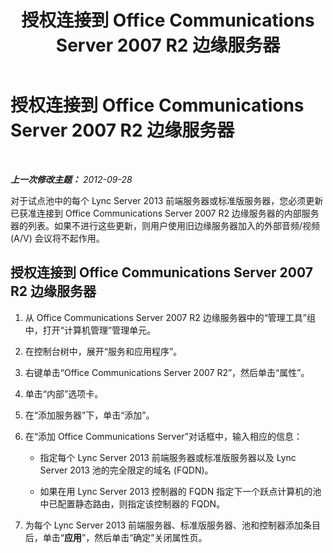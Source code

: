 ﻿---
title: 授权连接到 Office Communications Server 2007 R2 边缘服务器
TOCTitle: 授权连接到 Office Communications Server 2007 R2 边缘服务器
ms:assetid: 14f6798a-28d6-4b3d-8734-942192e1bbf5
ms:mtpsurl: https://technet.microsoft.com/zh-cn/library/JJ204702(v=OCS.15)
ms:contentKeyID: 49312093
ms.date: 05/19/2016
mtps_version: v=OCS.15
ms.translationtype: HT
---

# 授权连接到 Office Communications Server 2007 R2 边缘服务器

 

_**上一次修改主题：** 2012-09-28_

对于试点池中的每个 Lync Server 2013 前端服务器或标准版服务器，您必须更新已获准连接到 Office Communications Server 2007 R2 边缘服务器的内部服务器的列表。如果不进行这些更新，则用户使用旧边缘服务器加入的外部音频/视频 (A/V) 会议将不起作用。

## 授权连接到 Office Communications Server 2007 R2 边缘服务器

1.  从 Office Communications Server 2007 R2 边缘服务器中的“管理工具”组中，打开“计算机管理”管理单元。

2.  在控制台树中，展开“服务和应用程序”。

3.  右键单击“Office Communications Server 2007 R2”，然后单击“属性”。

4.  单击“内部”选项卡。

5.  在“添加服务器”下，单击“添加”。

6.  在“添加 Office Communications Server”对话框中，输入相应的信息：
    
      - 指定每个 Lync Server 2013 前端服务器或标准版服务器以及 Lync Server 2013 池的完全限定的域名 (FQDN)。
    
      - 如果在用 Lync Server 2013 控制器的 FQDN 指定下一个跃点计算机的池中已配置静态路由，则指定该控制器的 FQDN。

7.  为每个 Lync Server 2013 前端服务器、标准版服务器、池和控制器添加条目后，单击“**应用**”，然后单击“确定”关闭属性页。

